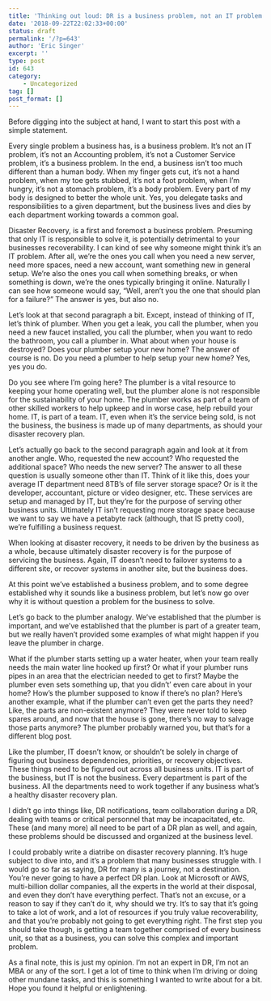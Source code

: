 ```yaml
---
title: 'Thinking out loud: DR is a business problem, not an IT problem.'
date: '2018-09-22T22:02:33+00:00'
status: draft
permalink: '/?p=643'
author: 'Eric Singer'
excerpt: ''
type: post
id: 643
category:
    - Uncategorized
tag: []
post_format: []
---
```

Before digging into the subject at hand, I want to start this post with a simple statement.

Every single problem a business has, is a business problem. It’s not an IT problem, it’s not an Accounting problem, it’s not a Customer Service problem, it’s a business problem. In the end, a business isn’t too much different than a human body. When my finger gets cut, it’s not a hand problem, when my toe gets stubbed, it’s not a foot problem, when I’m hungry, it’s not a stomach problem, it’s a body problem. Every part of my body is designed to better the whole unit. Yes, you delegate tasks and responsibilities to a given department, but the business lives and dies by each department working towards a common goal.

Disaster Recovery, is a first and foremost a business problem. Presuming that only IT is responsible to solve it, is potentially detrimental to your businesses recoverability. I can kind of see why someone might think it’s an IT problem. After all, we’re the ones you call when you need a new server, need more spaces, need a new account, want something new in general setup. We’re also the ones you call when something breaks, or when something is down, we’re the ones typically bringing it online. Naturally I can see how someone would say, “Well, aren’t you the one that should plan for a failure?” The answer is yes, but also no.

Let’s look at that second paragraph a bit. Except, instead of thinking of IT, let’s think of plumber. When you get a leak, you call the plumber, when you need a new faucet installed, you call the plumber, when you want to redo the bathroom, you call a plumber in. What about when your house is destroyed? Does your plumber setup your new home? The answer of course is no. Do you need a plumber to help setup your new home? Yes, yes you do.

Do you see where I’m going here? The plumber is a vital resource to keeping your home operating well, but the plumber alone is not responsible for the sustainability of your home. The plumber works as part of a team of other skilled workers to help upkeep and in worse case, help rebuild your home. IT, is part of a team. IT, even when it’s the service being sold, is not the business, the business is made up of many departments, as should your disaster recovery plan.

Let’s actually go back to the second paragraph again and look at it from another angle. Who, requested the new account? Who requested the additional space? Who needs the new server? The answer to all these question is usually someone other than IT. Think of it like this, does your average IT department need 8TB’s of file server storage space? Or is it the developer, accountant, picture or video designer, etc. These services are setup and managed by IT, but they’re for the purpose of serving other business units. Ultimately IT isn’t requesting more storage space because we want to say we have a petabyte rack (although, that IS pretty cool), we’re fulfilling a business request.

When looking at disaster recovery, it needs to be driven by the business as a whole, because ultimately disaster recovery is for the purpose of servicing the business. Again, IT doesn’t need to failover systems to a different site, or recover systems in another site, but the business does.

At this point we’ve established a business problem, and to some degree established why it sounds like a business problem, but let’s now go over why it is without question a problem for the business to solve.

Let’s go back to the plumber analogy. We’ve established that the plumber is important, and we’ve established that the plumber is part of a greater team, but we really haven’t provided some examples of what might happen if you leave the plumber in charge.

What if the plumber starts setting up a water heater, when your team really needs the main water line hooked up first? Or what if your plumber runs pipes in an area that the electrician needed to get to first? Maybe the plumber even sets something up, that you didn’t’ even care about in your home? How’s the plumber supposed to know if there’s no plan? Here’s another example, what if the plumber can’t even get the parts they need? Like, the parts are non-existent anymore? They were never told to keep spares around, and now that the house is gone, there’s no way to salvage those parts anymore? The plumber probably warned you, but that’s for a different blog post.

Like the plumber, IT doesn’t know, or shouldn’t be solely in charge of figuring out business dependencies, priorities, or recovery objectives. These things need to be figured out across all business units. IT is part of the business, but IT is not the business. Every department is part of the business. All the departments need to work together if any business what’s a healthy disaster recovery plan.

I didn’t go into things like, DR notifications, team collaboration during a DR, dealing with teams or critical personnel that may be incapacitated, etc. These (and many more) all need to be part of a DR plan as well, and again, these problems should be discussed and organized at the business level.

I could probably write a diatribe on disaster recovery planning. It’s huge subject to dive into, and it’s a problem that many businesses struggle with. I would go so far as saying, DR for many is a journey, not a destination. You’re never going to have a perfect DR plan. Look at Microsoft or AWS, multi-billion dollar companies, all the experts in the world at their disposal, and even they don’t have everything perfect. That’s not an excuse, or a reason to say if they can’t do it, why should we try. It’s to say that it’s going to take a lot of work, and a lot of resources if you truly value recoverability, and that you’re probably not going to get everything right. The first step you should take though, is getting a team together comprised of every business unit, so that as a business, you can solve this complex and important problem.

As a final note, this is just my opinion. I’m not an expert in DR, I’m not an MBA or any of the sort. I get a lot of time to think when I’m driving or doing other mundane tasks, and this is something I wanted to write about for a bit. Hope you found it helpful or enlightening.
